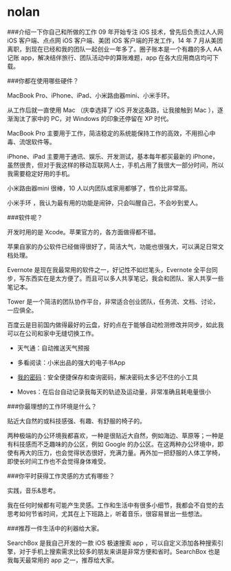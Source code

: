 # nolan

###介绍一下你自己和所做的工作
09 年开始专注 iOS 技术，曾先后负责过人人网 iOS 客户端、点点网 iOS 客户端、美团 iOS 客户端的开发工作，14 年 7 月从美团离职，到现在已经和我的团队一起创业一年多了。圈子账本是一个有趣的多人 AA 记账 app，解决结伴旅行、团队活动中的算账难题，app 在各大应用商店均可下载。

###你都在使用哪些硬件？

MacBook Pro、iPhone、iPad、小米路由器mini、小米手环。

从工作后就一直使用 Mac （庆幸选择了 iOS 开发这条路，让我接触到 Mac ），逐渐淘汰了家中的 PC，对 Windows 的印象还停留在 XP 时代。

MacBook Pro 主要用于工作，简洁稳定的系统能保持工作的高效，不用担心中毒、流氓软件等。

iPhone、iPad 主要用于通讯、娱乐、开发测试，基本每年都买最新的 iPhone，虽然很贵，但对于我这样的移动互联网人士，手机占用了我很大一部分时间，所以我需要稳定好用的手机。

小米路由器mini 很棒，10 人以内团队或家用都够了，性价比非常高。

小米手环 ，我认为最有用的功能是闹钟，只会叫醒自己，不会吵到爱人。

###软件呢？

开发时用的是 Xcode。苹果官方的，各方面做得都不错。

苹果自家的办公软件已经做得很好了，简洁大气，功能也很强大，可以满足日常文档处理。

Evernote 是现在我最常用的软件之一，好记性不如烂笔头，Evernote 全平台同步，写东西实在是太方便了。而且可以多人共享笔记，我会和团队、家人共享一些笔记本。

Tower 是一个简洁的团队协作平台，非常适合创业团队，任务流、文档、讨论，一应俱全。

百度云是目前国内做得最好的云盘，好的点在于能够自动检测修改并同步，如此我可以在公司和家中无缝切换工作。

* 天气通：自动推送天气预报

* 多看阅读：小米出品的强大的电子书App

* [我的密码](https://itunes.apple.com/cn/app/findmykey-save-find-your-password/id741597322?l=en&mt=8)：安全便捷保存和查询密码，解决密码太多记不住的小工具

* Moves：在后台自动记录我每天的轨迹及运动量，非常准确且耗电量很小

###你最理想的工作环境是什么？

贴近大自然的或科技感强、有趣、有舒服的椅子的。

两种极端的办公环境我都喜欢，一种是很贴近大自然，例如海边、草原等；一种是有科技感而不乏趣味的办公区，例如 Google 的办公区。在这两种办公环境中，即使有再大的压力，也会觉得状态很好，充满力量。再外加一把舒服的人体工学椅，即使长时间工作也不会觉得身体难受。

###你平时获得工作灵感的方式有哪些？

实践，音乐&思考。

我在任何时候都有可能产生灵感。工作和生活中有很多小细节，我都会不自觉的去思考如何节省时间，尤其在上下班路上，听着音乐，很容易冒出一些想法。

###推荐一件生活中的利器给大家。

SearchBox 是我自己开发的一款 iOS 极速搜索 app ，可以自定义添加各种搜索引擎，对于手机上搜索需求比较多的朋友来讲是非常方便和省时。SearchBox 也是我每天最常用的 app 之一，推荐给大家。
